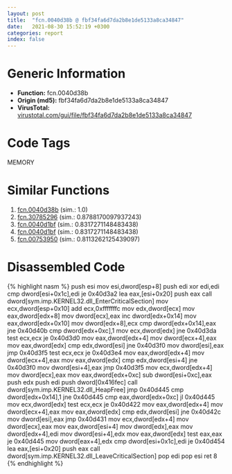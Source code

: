 ```yaml
---
layout: post
title:  "fcn.0040d38b @ fbf34fa6d7da2b8e1de5133a8ca34847"
date:   2021-08-30 15:52:19 +0300
categories: report
index: false
---
```


# Generic Information
- **Function:** fcn.0040d38b
- **Origin (md5):** fbf34fa6d7da2b8e1de5133a8ca34847
- **VirusTotal:** [virustotal.com/gui/file/fbf34fa6d7da2b8e1de5133a8ca34847][virustotal_ref]

# Code Tags
<span class="tag" id="MEMORY">MEMORY</span>


# Similar Functions

1. [fcn.0040d38b][similar_1_ref] (sim.: 1.0)
2. [fcn.30785296][similar_2_ref] (sim.: 0.8788170097937243)
3. [fcn.0040d1bf][similar_3_ref] (sim.: 0.8317271148483438)
4. [fcn.0040d1bf][similar_4_ref] (sim.: 0.8317271148483438)
5. [fcn.00753950][similar_5_ref] (sim.: 0.8113262125439097)


# Disassembled Code

{% highlight nasm %}
push esi
mov esi,dword[esp+8]
push edi
xor edi,edi
cmp dword[esi+0x1c],edi
je 0x40d3a2
lea eax,[esi+0x20]
push eax
call dword[sym.imp.KERNEL32.dll_EnterCriticalSection]
mov ecx,dword[esp+0x10]
add ecx,0xfffffffc
mov edx,dword[ecx]
mov eax,dword[edx+8]
mov dword[ecx],eax
inc dword[edx+0x14]
mov eax,dword[edx+0x10]
mov dword[edx+8],ecx
cmp dword[edx+0x14],eax
jne 0x40d40b
cmp dword[edx+0xc],1
mov ecx,dword[edx]
jne 0x40d3da
test ecx,ecx
je 0x40d3d0
mov eax,dword[edx+4]
mov dword[ecx+4],eax
mov eax,dword[edx]
cmp edx,dword[esi]
jne 0x40d3f0
mov dword[esi],eax
jmp 0x40d3f5
test ecx,ecx
je 0x40d3e4
mov eax,dword[edx+4]
mov dword[ecx+4],eax
mov eax,dword[edx]
cmp edx,dword[esi+4]
jne 0x40d3f0
mov dword[esi+4],eax
jmp 0x40d3f5
mov ecx,dword[edx+4]
mov dword[ecx],eax
mov eax,dword[edx+0xc]
sub dword[esi+0xc],eax
push edx
push edi
push dword[0x416fec]
call dword[sym.imp.KERNEL32.dll_HeapFree]
jmp 0x40d445
cmp dword[edx+0x14],1
jne 0x40d445
cmp eax,dword[edx+0xc]
jl 0x40d445
mov ecx,dword[edx]
test ecx,ecx
je 0x40d422
mov eax,dword[edx+4]
mov dword[ecx+4],eax
mov eax,dword[edx]
cmp edx,dword[esi]
jne 0x40d42c
mov dword[esi],eax
jmp 0x40d431
mov ecx,dword[edx+4]
mov dword[ecx],eax
mov eax,dword[esi+4]
mov dword[edx],eax
mov dword[edx+4],edi
mov dword[esi+4],edx
mov eax,dword[edx]
test eax,eax
je 0x40d445
mov dword[eax+4],edx
cmp dword[esi+0x1c],edi
je 0x40d454
lea eax,[esi+0x20]
push eax
call dword[sym.imp.KERNEL32.dll_LeaveCriticalSection]
pop edi
pop esi
ret 8
{% endhighlight %}


[similar_1_ref]: /report/fcn.0040d38b@6f11dca39a331a6e158b2810d4d8234f
[similar_2_ref]: /report/fcn.30785296@e0efd357fccc8f4e2c059b0b54118ba8
[similar_3_ref]: /report/fcn.0040d1bf@fbf34fa6d7da2b8e1de5133a8ca34847
[similar_4_ref]: /report/fcn.0040d1bf@6f11dca39a331a6e158b2810d4d8234f
[similar_5_ref]: /report/fcn.00753950@a5905e3c253c25bbaf727a1a18fe8ed1
[virustotal_ref]: https://www.virustotal.com/gui/file/fbf34fa6d7da2b8e1de5133a8ca34847